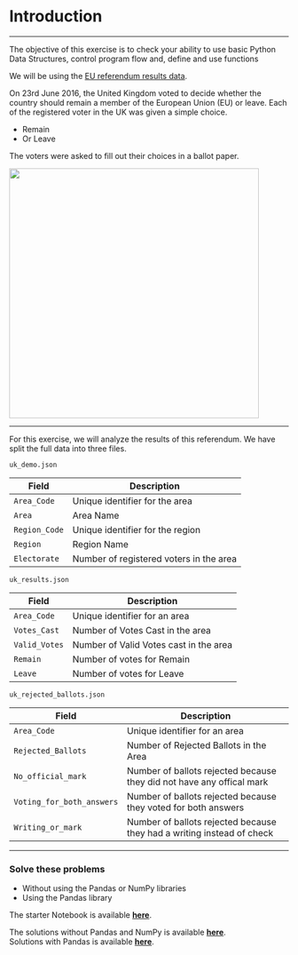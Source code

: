 # Introduction

---


The objective of this exercise is to check your ability to use basic Python Data Structures, control program flow and, define and use functions


We will be using the [EU referendum results data](https://www.electoralcommission.org.uk/who-we-are-and-what-we-do/elections-and-referendums/past-elections-and-referendums/eu-referendum/results-and-turnout-eu-referendum). 

On 23rd June 2016, the United Kingdom voted to decide whether the country should remain a member of the European Union (EU) or leave. Each of the registered voter in the UK was given a simple choice. 

- Remain 
- Or Leave

The voters were asked to fill out their choices in a ballot paper. 

<img src="https://upload.wikimedia.org/wikipedia/commons/thumb/c/c4/2016_EU_Referendum_Ballot_Paper.svg/1280px-2016_EU_Referendum_Ballot_Paper.svg.png" width="450"/>

---

For this exercise, we will analyze the results of this referendum. We have split the full data into three files. 

```uk_demo.json```

| Field       | Description                    |
|-------------|--------------------------------|
| ```Area_Code```   | Unique identifier for the area  |
| ```Area```        | Area Name               |
| ```Region_Code``` | Unique identifier for the region |
| ```Region```      | Region Name             |
| ```Electorate```  | Number of registered voters in the area   |

```uk_results.json```

| Field       | Description                            |
|-------------|----------------------------------------|
| ```Area_Code```   | Unique identifier for an area          |
| ```Votes_Cast```  | Number of Votes Cast in the area       |
| ```Valid_Votes``` | Number of Valid Votes cast in the area |
| ```Remain```      | Number of votes for Remain             |
| ```Leave```       | Number of votes for Leave              |

```uk_rejected_ballots.json```

| Field                         | Description                                                            |
|-------------------------------|------------------------------------------------------------------------|
| ```Area_Code```               | Unique identifier for an area                                          |
| ```Rejected_Ballots```        | Number of Rejected Ballots in the Area                                 |
| ```No_official_mark```        | Number of ballots rejected because they did not have any offical mark  |
| ```Voting_for_both_answers``` | Number of ballots rejected because they voted for both answers         |
| ```Writing_or_mark```         | Number of ballots rejected because they had a writing instead of check |

---

### Solve these problems

- Without using the Pandas or NumPy libraries
- Using the Pandas library


The starter Notebook is available **[here](https://github.com/viveknest/statascratch-solutions/blob/main/UK%20Referendum%20Data/StrataScratch%20Python%20Coding%20Questions%20Starter.ipynb)**.  

The solutions without Pandas and NumPy is available **[here](https://github.com/viveknest/statascratch-solutions/blob/main/UK%20Referendum%20Data/StrataScratch%20Python%20Coding%20Questions%20Solution%20wo%20Pandas%20NumPy.ipynb)**.  
Solutions with Pandas is available **[here](https://github.com/viveknest/statascratch-solutions/blob/main/UK%20Referendum%20Data/StrataScratch%20Python%20Coding%20Questions%20Solution%20using%20Pandas.ipynb)**.  

